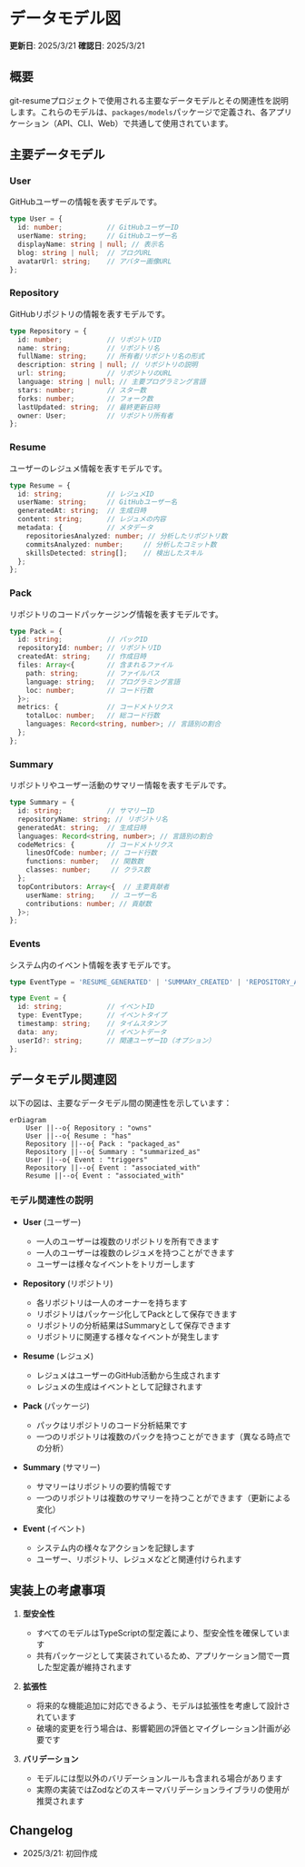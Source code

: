 # データモデル図

**更新日**: 2025/3/21
**確認日**: 2025/3/21

## 概要

git-resumeプロジェクトで使用される主要なデータモデルとその関連性を説明します。これらのモデルは、`packages/models`パッケージで定義され、各アプリケーション（API、CLI、Web）で共通して使用されています。

## 主要データモデル

### User

GitHubユーザーの情報を表すモデルです。

```typescript
type User = {
  id: number;           // GitHubユーザーID
  userName: string;     // GitHubユーザー名
  displayName: string | null; // 表示名
  blog: string | null;  // ブログURL
  avatarUrl: string;    // アバター画像URL
};
```

### Repository

GitHubリポジトリの情報を表すモデルです。

```typescript
type Repository = {
  id: number;           // リポジトリID
  name: string;         // リポジトリ名
  fullName: string;     // 所有者/リポジトリ名の形式
  description: string | null; // リポジトリの説明
  url: string;          // リポジトリのURL
  language: string | null; // 主要プログラミング言語
  stars: number;        // スター数
  forks: number;        // フォーク数
  lastUpdated: string;  // 最終更新日時
  owner: User;          // リポジトリ所有者
};
```

### Resume

ユーザーのレジュメ情報を表すモデルです。

```typescript
type Resume = {
  id: string;           // レジュメID
  userName: string;     // GitHubユーザー名
  generatedAt: string;  // 生成日時
  content: string;      // レジュメの内容
  metadata: {           // メタデータ
    repositoriesAnalyzed: number; // 分析したリポジトリ数
    commitsAnalyzed: number;     // 分析したコミット数
    skillsDetected: string[];    // 検出したスキル
  };
};
```

### Pack

リポジトリのコードパッケージング情報を表すモデルです。

```typescript
type Pack = {
  id: string;           // パックID
  repositoryId: number; // リポジトリID
  createdAt: string;    // 作成日時
  files: Array<{        // 含まれるファイル
    path: string;       // ファイルパス
    language: string;   // プログラミング言語
    loc: number;        // コード行数
  }>;
  metrics: {            // コードメトリクス
    totalLoc: number;   // 総コード行数
    languages: Record<string, number>; // 言語別の割合
  };
};
```

### Summary

リポジトリやユーザー活動のサマリー情報を表すモデルです。

```typescript
type Summary = {
  id: string;           // サマリーID
  repositoryName: string; // リポジトリ名
  generatedAt: string;  // 生成日時
  languages: Record<string, number>; // 言語別の割合
  codeMetrics: {        // コードメトリクス
    linesOfCode: number; // コード行数
    functions: number;   // 関数数
    classes: number;     // クラス数
  };
  topContributors: Array<{  // 主要貢献者
    userName: string;    // ユーザー名
    contributions: number; // 貢献数
  }>;
};
```

### Events

システム内のイベント情報を表すモデルです。

```typescript
type EventType = 'RESUME_GENERATED' | 'SUMMARY_CREATED' | 'REPOSITORY_ANALYZED';

type Event = {
  id: string;           // イベントID
  type: EventType;      // イベントタイプ
  timestamp: string;    // タイムスタンプ
  data: any;            // イベントデータ
  userId?: string;      // 関連ユーザーID（オプション）
};
```

## データモデル関連図

以下の図は、主要なデータモデル間の関連性を示しています：

```mermaid
erDiagram
    User ||--o{ Repository : "owns"
    User ||--o{ Resume : "has"
    Repository ||--o{ Pack : "packaged_as"
    Repository ||--o{ Summary : "summarized_as"
    User ||--o{ Event : "triggers"
    Repository ||--o{ Event : "associated_with"
    Resume ||--o{ Event : "associated_with"
```

### モデル関連性の説明

- **User** (ユーザー)
  - 一人のユーザーは複数のリポジトリを所有できます
  - 一人のユーザーは複数のレジュメを持つことができます
  - ユーザーは様々なイベントをトリガーします

- **Repository** (リポジトリ)
  - 各リポジトリは一人のオーナーを持ちます
  - リポジトリはパッケージ化してPackとして保存できます
  - リポジトリの分析結果はSummaryとして保存できます
  - リポジトリに関連する様々なイベントが発生します

- **Resume** (レジュメ)
  - レジュメはユーザーのGitHub活動から生成されます
  - レジュメの生成はイベントとして記録されます

- **Pack** (パッケージ)
  - パックはリポジトリのコード分析結果です
  - 一つのリポジトリは複数のパックを持つことができます（異なる時点での分析）

- **Summary** (サマリー)
  - サマリーはリポジトリの要約情報です
  - 一つのリポジトリは複数のサマリーを持つことができます（更新による変化）

- **Event** (イベント)
  - システム内の様々なアクションを記録します
  - ユーザー、リポジトリ、レジュメなどと関連付けられます

## 実装上の考慮事項

1. **型安全性**
   - すべてのモデルはTypeScriptの型定義により、型安全性を確保しています
   - 共有パッケージとして実装されているため、アプリケーション間で一貫した型定義が維持されます

2. **拡張性**
   - 将来的な機能追加に対応できるよう、モデルは拡張性を考慮して設計されています
   - 破壊的変更を行う場合は、影響範囲の評価とマイグレーション計画が必要です

3. **バリデーション**
   - モデルには型以外のバリデーションルールも含まれる場合があります
   - 実際の実装ではZodなどのスキーマバリデーションライブラリの使用が推奨されます

## Changelog

- 2025/3/21: 初回作成
